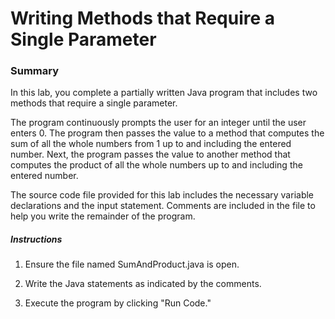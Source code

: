 # Writing Methods that Require a Single Parameter

### Summary
In this lab, you complete a partially written Java program that includes two methods that require a single parameter.

The program continuously prompts the user for an integer until the user enters 0. 
The program then passes the value to a method that computes the sum of all the whole numbers from 1 up to and including the entered number. Next, the program passes the value to another method that computes the product of all the whole numbers up to and including the entered number.

The source code file provided for this lab includes the necessary variable declarations and the input statement. 
Comments are included in the file to help you write the remainder of the program.

##### Instructions
1. Ensure the file named SumAndProduct.java is open.

2. Write the Java statements as indicated by the comments.

3. Execute the program by clicking "Run Code."
